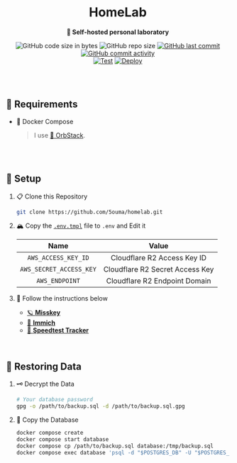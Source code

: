 <h1 align="center">HomeLab</h1>

<div align="center">

**🥼 Self-hosted personal laboratory**

![GitHub code size in bytes](https://img.shields.io/github/languages/code-size/5ouma/homelab?style=flat-square)
![GitHub repo size](https://img.shields.io/github/repo-size/5ouma/homelab?style=flat-square)
[![GitHub last commit](https://img.shields.io/github/last-commit/5ouma/homelab?style=flat-square)](https://github.com/5ouma/homelab/commit/HEAD)
[![GitHub commit activity](https://img.shields.io/github/commit-activity/m/5ouma/homelab?style=flat-square)](https://github.com/5ouma/homelab/commits/main)
<br />
[![Test](https://img.shields.io/github/actions/workflow/status/5ouma/homelab/test.yml?label=test&style=flat-square)](https://github.com/5ouma/homelab/actions/workflows/test.yml)
[![Deploy](https://img.shields.io/github/actions/workflow/status/5ouma/homelab/deploy.yml?label=deploy&style=flat-square)](https://github.com/5ouma/homelab/actions/workflows/deploy.yml)

</div>

<br /><br />

## 🔐 Requirements

- 🐳 Docker Compose

  > I use [🔮 OrbStack](https://orbstack.dev).

<br /><br />

## 🔧 Setup

1. 📋 Clone this Repository

   ```sh
   git clone https://github.com/5ouma/homelab.git
   ```

2. 🏔️ Copy the [`.env.tmpl`](../.env.tmpl) file to `.env` and Edit it

   |          Name           |              Value              |
   | :---------------------: | :-----------------------------: |
   |   `AWS_ACCESS_KEY_ID`   |   Cloudflare R2 Access Key ID   |
   | `AWS_SECRET_ACCESS_KEY` | Cloudflare R2 Secret Access Key |
   |     `AWS_ENDPOINT`      |  Cloudflare R2 Endpoint Domain  |

3. 📝 Follow the instructions below

   - [🪐 **Misskey**](../misskey)
   - [🌸 **Immich**](../immich)
   - [🐇 **Speedtest Tracker**](../speedtest-tracker)

<br />

## 💾 Restoring Data

1. 🗝️ Decrypt the Data

   ```sh
   # Your database password
   gpg -o /path/to/backup.sql -d /path/to/backup.sql.gpg
   ```

2. 🐘 Copy the Database

   ```sh
   docker compose create
   docker compose start database
   docker compose cp /path/to/backup.sql database:/tmp/backup.sql
   docker compose exec database 'psql -d "$POSTGRES_DB" -U "$POSTGRES_USER" -f /tmp/backup.sql'
   ```
